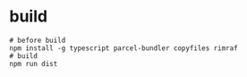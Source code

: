 # build

```shell
# before build
npm install -g typescript parcel-bundler copyfiles rimraf
# build
npm run dist
```
